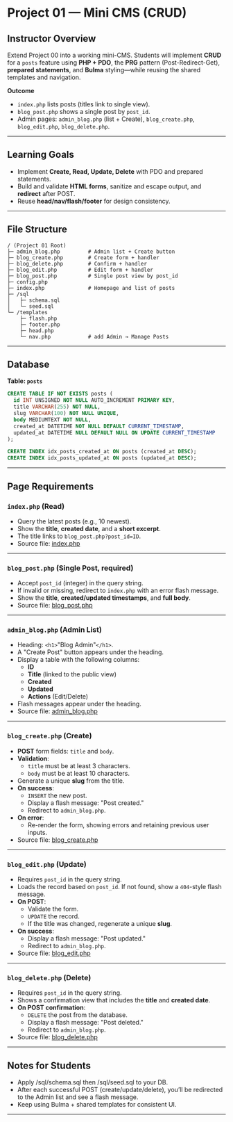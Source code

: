 # Project 01 — Mini CMS (CRUD)

## Instructor Overview
Extend Project 00 into a working mini-CMS. Students will implement **CRUD** for a `posts` feature using **PHP + PDO**, the **PRG** pattern (Post-Redirect-Get), **prepared statements**, and **Bulma** styling—while reusing the shared templates and navigation.

**Outcome**
- `index.php` lists posts (titles link to single view).
- `blog_post.php` shows a single post by `post_id`.
- Admin pages: `admin_blog.php` (list + Create), `blog_create.php`, `blog_edit.php`, `blog_delete.php`.

---

## Learning Goals
- Implement **Create, Read, Update, Delete** with PDO and prepared statements.
- Build and validate **HTML forms**, sanitize and escape output, and **redirect** after POST.
- Reuse **head/nav/flash/footer** for design consistency.

---

## File Structure

```text
/ (Project 01 Root)
├─ admin_blog.php         # Admin list + Create button
├─ blog_create.php        # Create form + handler
├─ blog_delete.php        # Confirm + handler
├─ blog_edit.php          # Edit form + handler
├─ blog_post.php          # Single post view by post_id
├─ config.php
├─ index.php              # Homepage and list of posts
├─ /sql
│   ├─ schema.sql
│   └─ seed.sql
└─ /templates
    ├─ flash.php
    ├─ footer.php
    ├─ head.php
    └─ nav.php            # add Admin → Manage Posts
```
---

## Database

**Table: `posts`**
```sql
CREATE TABLE IF NOT EXISTS posts (
  id INT UNSIGNED NOT NULL AUTO_INCREMENT PRIMARY KEY,
  title VARCHAR(255) NOT NULL,
  slug VARCHAR(100) NOT NULL UNIQUE,
  body MEDIUMTEXT NOT NULL,
  created_at DATETIME NOT NULL DEFAULT CURRENT_TIMESTAMP,
  updated_at DATETIME NULL DEFAULT NULL ON UPDATE CURRENT_TIMESTAMP
);

CREATE INDEX idx_posts_created_at ON posts (created_at DESC);
CREATE INDEX idx_posts_updated_at ON posts (updated_at DESC);
```
---

## Page Requirements

### `index.php` (Read)
* Query the latest posts (e.g., 10 newest).
* Show the **title**, **created date**, and a **short excerpt**.
* The title links to `blog_post.php?post_id=ID`.
* Source file: [index.php](index.php)

---

### `blog_post.php` (Single Post, required)
* Accept `post_id` (integer) in the query string.
* If invalid or missing, redirect to `index.php` with an error flash message.
* Show the **title**, **created/updated timestamps**, and **full body**.
* Source file: [blog_post.php](blog_post.php)

---

### `admin_blog.php` (Admin List)
* Heading: `<h1>`"Blog Admin"`</h1>`.
* A "Create Post" button appears under the heading.
* Display a table with the following columns:
    * **ID**
    * **Title** (linked to the public view)
    * **Created**
    * **Updated**
    * **Actions** (Edit/Delete)
* Flash messages appear under the heading.
* Source file: [admin_blog.php](admin_blog.php)

---

### `blog_create.php` (Create)
* **POST** form fields: `title` and `body`.
* **Validation**:
    * `title` must be at least 3 characters.
    * `body` must be at least 10 characters.
* Generate a unique **slug** from the title.
* **On success**:
    * `INSERT` the new post.
    * Display a flash message: "Post created."
    * Redirect to `admin_blog.php`.
* **On error**:
    * Re-render the form, showing errors and retaining previous user inputs.
* Source file: [blog_create.php](blog_create.php) 

---

### `blog_edit.php` (Update)
* Requires `post_id` in the query string.
* Loads the record based on `post_id`. If not found, show a `404`-style flash message.
* **On POST**:
    * Validate the form.
    * `UPDATE` the record.
    * If the title was changed, regenerate a unique **slug**.
* **On success**:
    * Display a flash message: "Post updated."
    * Redirect to `admin_blog.php`.
* Source file: [blog_edit.php](blog_edit.php)

---

### `blog_delete.php` (Delete)
* Requires `post_id` in the query string.
* Shows a confirmation view that includes the **title** and **created date**.
* **On POST confirmation**:
    * `DELETE` the post from the database.
    * Display a flash message: "Post deleted."
    * Redirect to `admin_blog.php`.
* Source file: [blog_delete.php](blog_delete.php) 

---

## Notes for Students
- Apply /sql/schema.sql then /sql/seed.sql to your DB.
- After each successful POST (create/update/delete), you’ll be redirected to the Admin list and see a flash message.
- Keep using Bulma + shared templates for consistent UI.

---

